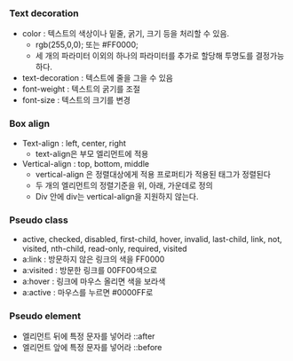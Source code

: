 ### Text decoration
- color : 텍스트의 색상이나 밑줄, 굵기, 크기 등을 처리할 수 있음.
	- rgb(255,0,0); 또는 #FF0000;
	- 세 개의 파라미터 이외의 하나의 파라미터를 추가로 할당해 투명도를 결정가능하다.
- text-decoration : 텍스트에 줄을 그을 수 있음
- font-weight : 텍스트의 굵기를 조절
- font-size : 텍스트의 크기를 변경

### Box align
- Text-align : left, center, right 
	- text-align은 부모 엘리먼트에 적용
- Vertical-align : top, bottom, middle 
	- vertical-align 은 정렬대상에게 적용 프로퍼티가 적용된 태그가 정렬된다
	- 두 개의 엘리먼트의 정렬기준을 위, 아래, 가운데로 정의
	- Div 안에 div는 vertical-align을 지원하지 않는다.

### Pseudo class 
- active, checked, disabled, first-child, hover, invalid, last-child, link, not, visited, nth-child, read-only, required, visited
- a:link : 방문하지 않은 링크의 색을 FF0000
- a:visited : 방문한 링크를 00FF00색으로
- a:hover : 링크에 마우스 올리면 색을 보라색
- a:active : 마우스를 누르면 #0000FF로

### Pseudo element
- 엘리먼트 뒤에 특정 문자를 넣어라 ::after
- 엘리먼트 앞에 특정 문자를 넣어라 ::before
